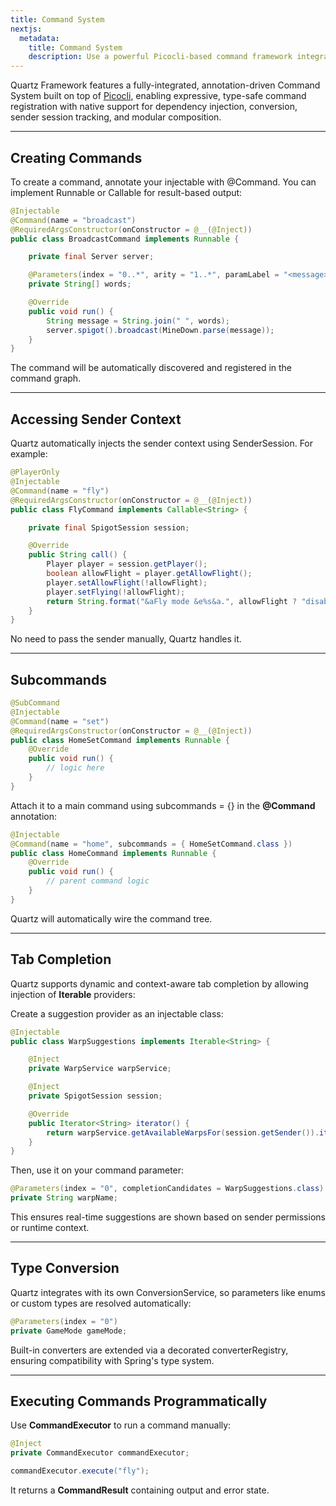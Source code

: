 ```yaml
---
title: Command System
nextjs:
  metadata:
    title: Command System
    description: Use a powerful Picocli-based command framework integrated with Quartz’s DI and session system.
---
```


Quartz Framework features a fully-integrated, annotation-driven Command System built on top of [Picocli](https://picocli.info), enabling expressive, type-safe command registration with native support for dependency injection, conversion, sender session tracking, and modular composition.

---

## Creating Commands

To create a command, annotate your injectable with @Command. You can implement Runnable or Callable<T> for result-based output:

```java
@Injectable
@Command(name = "broadcast")
@RequiredArgsConstructor(onConstructor = @__(@Inject))
public class BroadcastCommand implements Runnable {

    private final Server server;

    @Parameters(index = "0..*", arity = "1..*", paramLabel = "<message>")
    private String[] words;

    @Override
    public void run() {
        String message = String.join(" ", words);
        server.spigot().broadcast(MineDown.parse(message));
    }
}
```

The command will be automatically discovered and registered in the command graph.

---

## Accessing Sender Context

Quartz automatically injects the sender context using SenderSession. For example:

```java
@PlayerOnly
@Injectable
@Command(name = "fly")
@RequiredArgsConstructor(onConstructor = @__(@Inject))
public class FlyCommand implements Callable<String> {

    private final SpigotSession session;

    @Override
    public String call() {
        Player player = session.getPlayer();
        boolean allowFlight = player.getAllowFlight();
        player.setAllowFlight(!allowFlight);
        player.setFlying(!allowFlight);
        return String.format("&aFly mode &e%s&a.", allowFlight ? "disabled" : "enabled");
    }
}
```

No need to pass the sender manually, Quartz handles it.

---

## Subcommands

```java
@SubCommand
@Injectable
@Command(name = "set")
@RequiredArgsConstructor(onConstructor = @__(@Inject))
public class HomeSetCommand implements Runnable {
    @Override
    public void run() {
        // logic here
    }
}
```

Attach it to a main command using subcommands = {} in the **@Command** annotation:

```java
@Injectable
@Command(name = "home", subcommands = { HomeSetCommand.class })
public class HomeCommand implements Runnable {
    @Override
    public void run() {
        // parent command logic
    }
}
```

Quartz will automatically wire the command tree.

---

## Tab Completion

Quartz supports dynamic and context-aware tab completion by allowing injection of **Iterable<String>** providers:

Create a suggestion provider as an injectable class:

```java
@Injectable
public class WarpSuggestions implements Iterable<String> {

    @Inject
    private WarpService warpService;

    @Inject
    private SpigotSession session;

    @Override
    public Iterator<String> iterator() {
        return warpService.getAvailableWarpsFor(session.getSender()).iterator();
    }
}
```

Then, use it on your command parameter:

```java
@Parameters(index = "0", completionCandidates = WarpSuggestions.class)
private String warpName;
```

This ensures real-time suggestions are shown based on sender permissions or runtime context.

---

## Type Conversion

Quartz integrates with its own ConversionService, so parameters like enums or custom types are resolved automatically:

```java
@Parameters(index = "0")
private GameMode gameMode;
```

Built-in converters are extended via a decorated converterRegistry, ensuring compatibility with Spring's type system.

---

## Executing Commands Programmatically

Use **CommandExecutor** to run a command manually:

```java
@Inject
private CommandExecutor commandExecutor;

commandExecutor.execute("fly");
```

It returns a **CommandResult** containing output and error state.